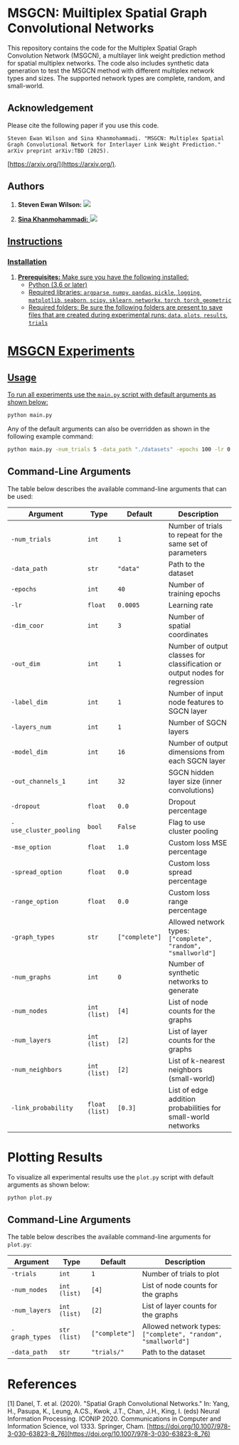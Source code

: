 # MSGCN: Muiltiplex Spatial Graph Convolutional Networks

This repository contains the code for the Multiplex Spatial Graph Convolution Network (MSGCN), a multilayer link weight prediction method for spatial multiplex networks. The code also includes synthetic data generation to test the MSGCN method with different multiplex network types and sizes. The supported network types are complete, random, and small-world. 

## Acknowledgement

Please cite the following paper if you use this code. 

```Steven Ewan Wilson and Sina Khanmohammadi. "MSGCN: Multiplex Spatial Graph Convolutional Network for Interlayer Link Weight Prediction." arXiv preprint arXiv:TBD (2025).```

[https://arxiv.org/](https://arxiv.org/).

## Authors

1. <strong>Steven Ewan Wilson:</strong>   </a> <a href="https://scholar.google.com/citations?user=W3IE7YgAAAAJ&hl=en" target="_blank">
        <img src="https://img.shields.io/badge/Google Scholar-Link-lightblue"> 
    
2. <strong>Sina Khanmohammadi:</strong>  </a> <a href="https://scholar.google.co.uk/citations?hl=en&user=K6sMFj4AAAAJ&view_op=list_works&sortby=pubdate" target="_blank">
        <img src="https://img.shields.io/badge/Google Scholar-Link-lightblue">

## Instructions

### Installation

1. **Prerequisites:** Make sure you have the following installed:
   * Python (3.6 or later)
   * Required libraries:  `argparse`, `numpy`, `pandas`, `pickle`, `logging`, `matplotlib`, `seaborn`, `scipy`, `sklearn`, `networkx`, `torch`, `torch_geometric` 
   * Required folders:  Be sure the following folders are present to save files that are created during experimental runs: `data`, `plots`, `results`, `trials`

# **MSGCN Experiments**

## **Usage**
To run all experiments use the `main.py` script with default arguments as shown below:

```bash
python main.py
```

Any of the default arguments can also be overridden as shown in the following example command:
```bash
python main.py -num_trials 5 -data_path "./datasets" -epochs 100 -lr 0.001
```

## **Command-Line Arguments**
The table below describes the available command-line arguments that can be used:

| Argument | Type | Default | Description |
|----------|------|---------|-------------|
| `-num_trials` | `int` | `1` | Number of trials to repeat for the same set of parameters |
| `-data_path` | `str` | `"data"` | Path to the dataset |
| `-epochs` | `int` | `40` | Number of training epochs |
| `-lr` | `float` | `0.0005` | Learning rate |
| `-dim_coor` | `int` | `3` | Number of spatial coordinates |
| `-out_dim` | `int` | `1` | Number of output classes for classification or output nodes for regression |
| `-label_dim` | `int` | `1` | Number of input node features to SGCN layer |
| `-layers_num` | `int` | `1` | Number of SGCN layers |
| `-model_dim` | `int` | `16` | Number of output dimensions from each SGCN layer |
| `-out_channels_1` | `int` | `32` | SGCN hidden layer size (inner convolutions) |
| `-dropout` | `float` | `0.0` | Dropout percentage |
| `-use_cluster_pooling` | `bool` | `False` | Flag to use cluster pooling |
| `-mse_option` | `float` | `1.0` | Custom loss MSE percentage |
| `-spread_option` | `float` | `0.0` | Custom loss spread percentage |
| `-range_option` | `float` | `0.0` | Custom loss range percentage |
| `-graph_types` | `str` | `["complete"]` | Allowed network types: `["complete", "random", "smallworld"]` |
| `-num_graphs` | `int` | `0` | Number of synthetic networks to generate |
| `-num_nodes` | `int (list)` | `[4]` | List of node counts for the graphs |
| `-num_layers` | `int (list)` | `[2]` | List of layer counts for the graphs |
| `-num_neighbors` | `int (list)` | `[2]` | List of k-nearest neighbors (small-world) |
| `-link_probability` | `float (list)` | `[0.3]` | List of edge addition probabilities for small-world networks |


# **Plotting Results**

To visualize all experimental results use the `plot.py` script with default arguments as shown below:

```bash
python plot.py
```

## **Command-Line Arguments**
The table below describes the available command-line arguments for `plot.py`:

| Argument | Type | Default | Description |
|----------|------|---------|-------------|
| `-trials` | `int` | `1` | Number of trials to plot |
| `-num_nodes` | `int (list)` | `[4]` | List of node counts for the graphs |
| `-num_layers` | `int (list)` | `[2]` | List of layer counts for the graphs |
| `-graph_types` | `str (list)` | `["complete"]` | Allowed network types: `["complete", "random", "smallworld"]` |
| `-data_path` | `str` | `"trials/"` | Path to the dataset |

# References

[1]  Danel, T. et al. (2020). "Spatial Graph Convolutional Networks." In: Yang, H., Pasupa, K., Leung, A.CS., Kwok, J.T., Chan, J.H., King, I. (eds) Neural Information Processing. ICONIP 2020. Communications in Computer and Information Science, vol 1333. Springer, Cham. [https://doi.org/10.1007/978-3-030-63823-8_76](https://doi.org/10.1007/978-3-030-63823-8_76)
